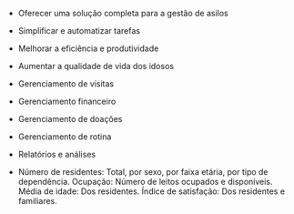- Oferecer uma solução completa para a gestão de asilos
- Simplificar e automatizar tarefas
- Melhorar a eficiência e produtividade
- Aumentar a qualidade de vida dos idosos

- Gerenciamento de visitas
- Gerenciamento financeiro
- Gerenciamento de doações
- Gerenciamento de rotina
- Relatórios e análises

- Número de residentes: Total, por sexo, por faixa etária, por tipo de dependência.
Ocupação: Número de leitos ocupados e disponíveis.
Média de idade: Dos residentes.
Índice de satisfação: Dos residentes e familiares.
